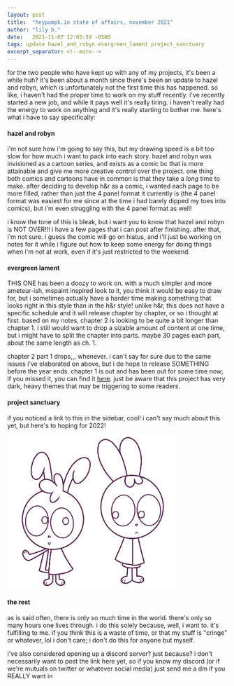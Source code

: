 ```yaml
---
layout: post
title:  "heypumpk.in state of affairs, november 2021"
author: "lily b."
date:   2021-11-07 12:05:39 -0500
tags: update hazel_and_robyn evergreen_lament project_sanctuary
excerpt_separator: <!--more-->
---
```


for the two people who have kept up with any of my projects, it's been a while huh? it's been about a month since there's been an update to hazel and robyn, which is unfortunately not the first time this has happened. so like, i haven't had the proper time to work on my stuff recently. i've recently started a new job, and while it pays well it's really tiring. i haven't really had the energy to work on anything and it's really starting to bother me. here's what i have to say specifically:
<!--more-->

#### hazel and robyn
i'm not sure how i'm going to say this, but my drawing speed is a bit too slow for how much i want to pack into each story. hazel and robyn was invisioned as a cartoon series, and exists as a comic bc that is more attainable and give me more creative control over the project. one thing both comics and cartoons have in common is that they take a *long* time to make. after deciding to develop h&r as a comic, i wanted each page to be more filled, rather than just the 4 panel format it currently is (the 4 panel format was easiest for me since at the time i had barely dipped my toes into comics), but i'm even struggling with the 4 panel format as well!

i know the tone of this is bleak, but i want you to know that hazel and robyn is NOT OVER!!! i have a few pages that i can post after finishing. after that, i'm not sure. i guess the comic will go on hiatus, and i'll just be working on notes for it while i figure out how to keep some energy for doing things when i'm not at work, even if it's just restricted to the weekend.

#### evergreen lament
THIS ONE has been a doozy to work on. with a much simpler and more ameteur-ish, mspaint inspired look to it, you think it would be easy to draw for, but i sometimes actually have a harder time making something that looks right in this style than in the h&r style! unlike h&r, this does not have a specific schedule and it will release chapter by chapter, or so i thought at first. based on my notes, chapter 2 is looking to be quite a bit longer than chapter 1. i still would want to drop a sizable amount of content at one time, but i might have to split the chapter into parts. maybe 30 pages each part, about the same length as ch. 1.

chapter 2 part 1 drops,,, whenever. i can't say for sure due to the same issues i've elaborated on above, but i do hope to release SOMETHING before the year ends. chapter 1 is out and has been out for some time now; if you missed it, you can find it [here](/lament). just be aware that this project has very dark, heavy themes that may be triggering to some readers.

#### project sanctuary
if you noticed a link to this in the sidebar, cool! i can't say much about this yet, but here's to hoping for 2022!

<img src="/art/cantata and sonata trans nocolor.png" style="max-height: 350px;">

#### the rest
as is said often, there is only so much time in the world. there's only so many hours one lives through. i do this solely because, well, i want to. it's fulfilling to me. if you think this is a waste of time, or that my stuff is "cringe" or whatever, lol i don't care; i don't do this for anyone but myself.

i've also considered opening up a discord server? just because? i don't necessarily want to post the link here yet, so if you know my discord (or if we're mutuals on twitter or whatever social media) just send me a dm if you REALLY want in